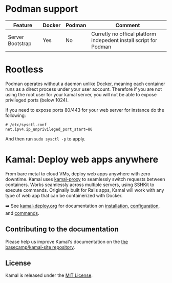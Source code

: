 # Podman support
| Feature | Docker | Podman | Comment |
|---------|--------|--------|---------|
| Server Bootstrap | Yes | No | Curretly no offical platform indepedent install script for Podman |

# Rootless

Podman operates without a daemon unlike Docker, meaning each container runs as a direct process under your user account.
Therefore if you are not using the root user for your kamal server, you will not be able to expose privileged ports (below 1024).

If you need to expose ports 80/443 for your web server for instance do the following:
```
# /etc/sysctl.conf
net.ipv4.ip_unprivileged_port_start=80
```

And then run `sudo sysctl -p` to apply.

# Kamal: Deploy web apps anywhere

From bare metal to cloud VMs, deploy web apps anywhere with zero downtime. Kamal uses [kamal-proxy](https://github.com/basecamp/kamal-proxy) to seamlessly switch requests between containers. Works seamlessly across multiple servers, using SSHKit to execute commands. Originally built for Rails apps, Kamal will work with any type of web app that can be containerized with Docker.

➡️ See [kamal-deploy.org](https://kamal-deploy.org) for documentation on [installation](https://kamal-deploy.org/docs/installation), [configuration](https://kamal-deploy.org/docs/configuration), and [commands](https://kamal-deploy.org/docs/commands).

## Contributing to the documentation

Please help us improve Kamal's documentation on the [the basecamp/kamal-site repository](https://github.com/basecamp/kamal-site).

## License

Kamal is released under the [MIT License](https://opensource.org/licenses/MIT).
